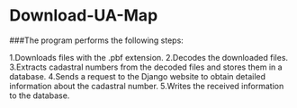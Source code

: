 # Download-UA-Map

###The program performs the following steps:

1.Downloads files with the .pbf extension.
2.Decodes the downloaded files.
3.Extracts cadastral numbers from the decoded files and stores them in a database.
4.Sends a request to the Django website to obtain detailed information about the cadastral number.
5.Writes the received information to the database.
